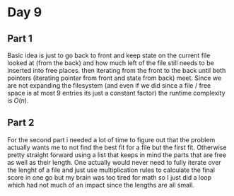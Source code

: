# Day 9

## Part 1
Basic idea is just to go back to front and keep state on the current file looked at (from the back) and how much left of the file still needs to be inserted into free places. then iterating from the front to the back until both pointers (iterating pointer from front and state from back) meet.
Since we are not expanding the filesystem (and even if we did since a file / free space is at most 9 entries its just a constant factor) the runtime complexity is $O(n)$. 

## Part 2
For the second part i needed a lot of time to figure out that the problem actually wants me to not find the best fit for a file but the first fit. Otherwise pretty straight forward using a list that keeps in mind the parts that are free as well as their length. One actually would never need to fully iterate over the lenght of a file and just use multiplication rules to calculate the final score in one go but my brain was too tired for math so I just did a loop which had not much of an impact since the lengths are all small.
